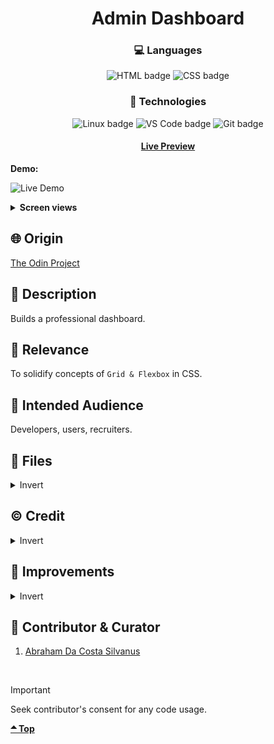 <div align='center'>

# Admin Dashboard
</div>
<div align='center'>
    <h3>💻 Languages</h3>
    <img src="https://img.shields.io/badge/HTML5-E34F26?style=for-the-badge&logo=html5&logoColor=white" alt="HTML badge">
    <img src="https://img.shields.io/badge/CSS3-1572B6?style=for-the-badge&logo=css3&logoColor=white" alt="CSS badge">
    <h3>🔧 Technologies</h3>
    <img src="https://img.shields.io/badge/Linux-FCC624?style=for-the-badge&logo=linux&logoColor=black" alt="Linux badge">
    <img src="https://img.shields.io/badge/VS_Code-007ACC?style=for-the-badge&logo=visual-studio-code&logoColor=white" alt="VS Code badge">
    <img src="https://img.shields.io/badge/Git-F05032?style=for-the-badge&logo=git&logoColor=white" alt="Git badge">
    <h4><a href="https://asdacosta.github.io/admin-dashboard/">Live Preview</a></h4>
</div>

**Demo:**

![Live Demo](./view-imgs/dashboard-demo.gif)

<details>

**<summary>Screen views</summary>**

**Desktop View:**

<img src="./view-imgs/desktop.png" alt="desktop view">
<br>

**Mobile View:**

It's a desktop application

</details>

## 🌐 Origin
[The Odin Project](https://www.theodinproject.com/)

## 📝 Description
Builds a professional dashboard.

## 🎯 Relevance
To solidify concepts of `Grid & Flexbox` in CSS. 

## 👥 Intended Audience
Developers, users, recruiters.


## 📂 Files
<details>
<summary>Invert</summary>

| File | Description |
| - | - |
|`index.html`| Sets structure of website.|
|`style.css`| Makes website look presentable.|
|`view-imgs`| Contains the live demo and different screen views used in `README.md`.|

</details>


## ©️ Credit
<details>
<summary>Invert</summary>

| File |  Credence |
| - | - |
|`imgs/my-profile.jpg`| Photo by Shubham Dhage on [Unsplash](https://unsplash.com/) |
|`imgs/user4.jpg`| Photo by Align Towards on [Unsplash](https://unsplash.com/) |
|`imgs/user3.jpg`| Photo by Julien Tromeur on [Unsplash](https://unsplash.com/) |
|`imgs/user1.jpg`| Photo by aldi sigun on [Unsplash](https://unsplash.com/) |
|`imgs/*.svg`| Icons from [Material Design Icons](https://pictogrammers.com/library/mdi/) |
</details>

## 🔄 Improvements
<details>
<summary>Invert</summary>

- [ ] Add hovering effect to dashboard options.

</details>

## 👤 Contributor & Curator
1. [Abraham Da Costa Silvanus](https://github.com/asdacosta) 

<br>

> [!IMPORTANT]
> Seek contributor's consent for any code usage.

**[🞁 Top](#admin-dashboard)**